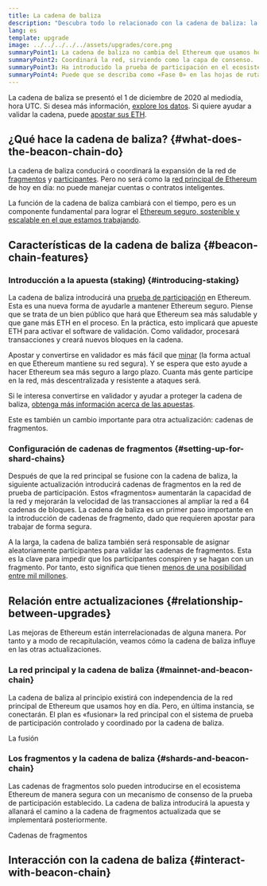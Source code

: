 ```yaml
---
title: La cadena de baliza
description: "Descubra todo lo relacionado con la cadena de baliza: la actualización que introdujo la prueba de participación en Ethereum."
lang: es
template: upgrade
image: ../../../../../assets/upgrades/core.png
summaryPoint1: La cadena de baliza no cambia del Ethereum que usamos hoy.
summaryPoint2: Coordinará la red, sirviendo como la capa de consenso.
summaryPoint3: Ha introducido la prueba de participación en el ecosistema Ethereum.
summaryPoint4: Puede que se describa como «Fase 0» en las hojas de ruta técnicas.
---
```


<UpgradeStatus isShipped dateKey="page-upgrades-beacon-date">
    La cadena de baliza se presentó el 1 de diciembre de 2020 al mediodía, hora UTC. Si desea más información, <a href="https://beaconscan.com/">explore los datos</a>. Si quiere ayudar a validar la cadena, puede <a href="/staking/">apostar sus ETH</a>.
</UpgradeStatus>

## ¿Qué hace la cadena de baliza? {#what-does-the-beacon-chain-do}

La cadena de baliza conducirá o coordinará la expansión de la red de [fragmentos](/upgrades/sharding/) y [participantes](/staking/). Pero no será como la [red principal de Ethereum](/glossary/#mainnet) de hoy en día: no puede manejar cuentas o contratos inteligentes.

La función de la cadena de baliza cambiará con el tiempo, pero es un componente fundamental para lograr el [ Ethereum seguro, sostenible y escalable en el que estamos trabajando](/roadmap/vision/).

## Características de la cadena de baliza {#beacon-chain-features}

### Introducción a la apuesta (staking) {#introducing-staking}

La cadena de baliza introducirá una [prueba de participación](/developers/docs/consensus-mechanisms/pos/) en Ethereum. Esta es una nueva forma de ayudarle a mantener Ethereum seguro. Piense que se trata de un bien público que hará que Ethereum sea más saludable y que gane más ETH en el proceso. En la práctica, esto implicará que apueste ETH para activar el software de validación. Como validador, procesará transacciones y creará nuevos bloques en la cadena.

Apostar y convertirse en validador es más fácil que [minar](/developers/docs/mining/) (la forma actual en que Ethereum mantiene su red segura). Y se espera que esto ayude a hacer Ethereum sea más seguro a largo plazo. Cuanta más gente participe en la red, más descentralizada y resistente a ataques será.

<InfoBanner emoji=":money_bag:">
Si le interesa convertirse en validador y ayudar a proteger la cadena de baliza, <a href="/staking/">obtenga más información acerca de las apuestas</a>.
</InfoBanner>

Este es también un cambio importante para otra actualización: cadenas de fragmentos.

### Configuración de cadenas de fragmentos {#setting-up-for-shard-chains}

Después de que la red principal se fusione con la cadena de baliza, la siguiente actualización introducirá cadenas de fragmentos en la red de prueba de participación. Estos «fragmentos» aumentarán la capacidad de la red y mejorarán la velocidad de las transacciones al ampliar la red a 64 cadenas de bloques. La cadena de baliza es un primer paso importante en la introducción de cadenas de fragmento, dado que requieren apostar para trabajar de forma segura.

A la larga, la cadena de baliza también será responsable de asignar aleatoriamente participantes para validar las cadenas de fragmentos. Esta es la clave para impedir que los participantes conspiren y se hagan con un fragmento. Por tanto, esto significa que tienen [menos de una posibilidad entre mil millones](https://medium.com/@chihchengliang/minimum-committee-size-explained-67047111fa20).

## Relación entre actualizaciones {#relationship-between-upgrades}

Las mejoras de Ethereum están interrelacionadas de alguna manera. Por tanto y a modo de recapitulación, veamos cómo la cadena de baliza influye en las otras actualizaciones.

### La red principal y la cadena de baliza {#mainnet-and-beacon-chain}

La cadena de baliza al principio existirá con independencia de la red principal de Ethereum que usamos hoy en día. Pero, en última instancia, se conectarán. El plan es «fusionar» la red principal con el sistema de prueba de participación controlado y coordinado por la cadena de baliza.

<ButtonLink to="/upgrades/merge/">
    La fusión
</ButtonLink>

### Los fragmentos y la cadena de baliza {#shards-and-beacon-chain}

Las cadenas de fragmentos solo pueden introducirse en el ecosistema Ethereum de manera segura con un mecanismo de consenso de la prueba de participación establecido. La cadena de baliza introducirá la apuesta y allanará el camino a la cadena de fragmentos actualizada que se implementará posteriormente.

<ButtonLink to="/upgrades/sharding/">
    Cadenas de fragmentos
</ButtonLink>

<Divider />

## Interacción con la cadena de baliza {#interact-with-beacon-chain}

<BeaconChainActions />
